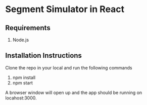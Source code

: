# Segment Simulator in React

## Requirements

1. Node.js

## Installation Instructions

Clone the repo in your local and run the following commands

1. npm install
2. npm start

A browser window will open up and the app should be running on locahost:3000.
